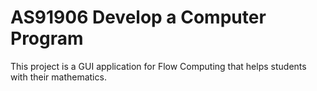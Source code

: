 # AS91906 Develop a Computer Program
This project is a GUI application for Flow Computing that helps students with their mathematics.
